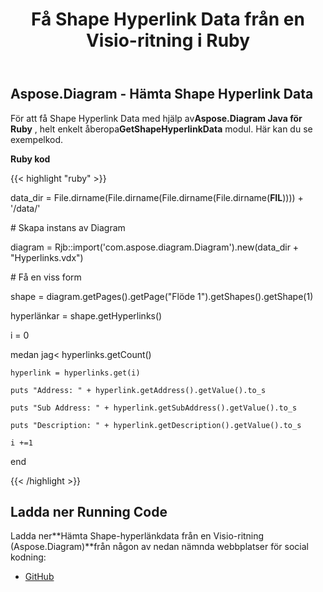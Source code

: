 ﻿---
title: Få Shape Hyperlink Data från en Visio-ritning i Ruby
type: docs
weight: 20
url: /sv/java/get-shape-hyperlink-data-from-a-visio-drawing-in-ruby/
---
## **Aspose.Diagram - Hämta Shape Hyperlink Data**
För att få Shape Hyperlink Data med hjälp av**Aspose.Diagram Java för Ruby** , helt enkelt åberopa**GetShapeHyperlinkData** modul. Här kan du se exempelkod.

**Ruby kod**

{{< highlight "ruby" >}}

 data_dir = File.dirname(File.dirname(File.dirname(File.dirname(__FIL__)))) + '/data/'

\# Skapa instans av Diagram

diagram = Rjb::import('com.aspose.diagram.Diagram').new(data_dir + "Hyperlinks.vdx")

\# Få en viss form

shape = diagram.getPages().getPage("Flöde 1").getShapes().getShape(1)

hyperlänkar = shape.getHyperlinks()

i = 0

 medan jag< hyperlinks.getCount()

    hyperlink = hyperlinks.get(i)

    puts "Address: " + hyperlink.getAddress().getValue().to_s

    puts "Sub Address: " + hyperlink.getSubAddress().getValue().to_s

    puts "Description: " + hyperlink.getDescription().getValue().to_s

    i +=1

end

{{< /highlight >}}
## **Ladda ner Running Code**
 Ladda ner**Hämta Shape-hyperlänkdata från en Visio-ritning (Aspose.Diagram)**från någon av nedan nämnda webbplatser för social kodning:

- [GitHub](https://github.com/asposediagram/Aspose.Diagram-for-Java/blob/master/Plugins/Aspose_Diagram_Java_for_Ruby/lib/asposediagramjava/Hyperlinks/getshapehyperlinkdata.rb)
